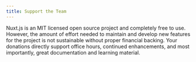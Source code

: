 ```yaml
---
title: Support the Team
---
```

Nuxt.js is an MIT licensed open source project and completely free to use. However, the amount of effort needed to maintain and develop new features for the project is not sustainable without proper financial backing. Your donations directly support office hours, continued enhancements, and most importantly, great documentation and learning material.
